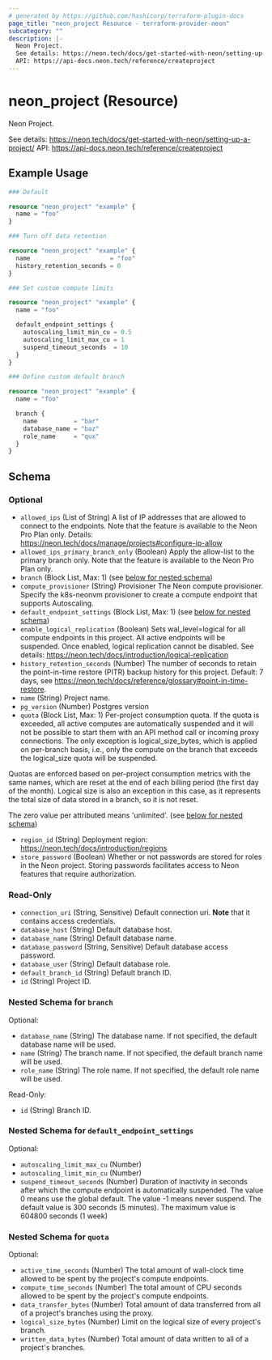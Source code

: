 ```yaml
---
# generated by https://github.com/hashicorp/terraform-plugin-docs
page_title: "neon_project Resource - terraform-provider-neon"
subcategory: ""
description: |-
  Neon Project.
  See details: https://neon.tech/docs/get-started-with-neon/setting-up-a-project/
  API: https://api-docs.neon.tech/reference/createproject
---
```


# neon_project (Resource)

Neon Project. 

See details: https://neon.tech/docs/get-started-with-neon/setting-up-a-project/
API: https://api-docs.neon.tech/reference/createproject

## Example Usage

```terraform
### Default

resource "neon_project" "example" {
  name = "foo"
}

### Turn off data retention

resource "neon_project" "example" {
  name                      = "foo"
  history_retention_seconds = 0
}

### Set custom compute limits

resource "neon_project" "example" {
  name = "foo"

  default_endpoint_settings {
    autoscaling_limit_min_cu = 0.5
    autoscaling_limit_max_cu = 1
    suspend_timeout_seconds  = 10
  }
}

### Define custom default branch

resource "neon_project" "example" {
  name = "foo"

  branch {
    name          = "bar"
    database_name = "baz"
    role_name     = "qux"
  }
}
```

<!-- schema generated by tfplugindocs -->
## Schema

### Optional

- `allowed_ips` (List of String) A list of IP addresses that are allowed to connect to the endpoints. 
Note that the feature is available to the Neon Pro Plan only. Details: https://neon.tech/docs/manage/projects#configure-ip-allow
- `allowed_ips_primary_branch_only` (Boolean) Apply the allow-list to the primary branch only.
Note that the feature is available to the Neon Pro Plan only.
- `branch` (Block List, Max: 1) (see [below for nested schema](#nestedblock--branch))
- `compute_provisioner` (String) Provisioner The Neon compute provisioner.
Specify the k8s-neonvm provisioner to create a compute endpoint that supports Autoscaling.
- `default_endpoint_settings` (Block List, Max: 1) (see [below for nested schema](#nestedblock--default_endpoint_settings))
- `enable_logical_replication` (Boolean) Sets wal_level=logical for all compute endpoints in this project.
All active endpoints will be suspended. Once enabled, logical replication cannot be disabled.
See details: https://neon.tech/docs/introduction/logical-replication
- `history_retention_seconds` (Number) The number of seconds to retain the point-in-time restore (PITR) backup history for this project. 
Default: 7 days, see https://neon.tech/docs/reference/glossary#point-in-time-restore.
- `name` (String) Project name.
- `pg_version` (Number) Postgres version
- `quota` (Block List, Max: 1) Per-project consumption quota. If the quota is exceeded, all active computes
are automatically suspended and it will not be possible to start them with
an API method call or incoming proxy connections. The only exception is
logical_size_bytes, which is applied on per-branch basis, i.e., only the
compute on the branch that exceeds the logical_size quota will be suspended.

Quotas are enforced based on per-project consumption metrics with the same names,
which are reset at the end of each billing period (the first day of the month).
Logical size is also an exception in this case, as it represents the total size
of data stored in a branch, so it is not reset.

The zero value per attributed means 'unlimited'. (see [below for nested schema](#nestedblock--quota))
- `region_id` (String) Deployment region: https://neon.tech/docs/introduction/regions
- `store_password` (Boolean) Whether or not passwords are stored for roles in the Neon project. Storing passwords facilitates access to Neon features that require authorization.

### Read-Only

- `connection_uri` (String, Sensitive) Default connection uri. **Note** that it contains access credentials.
- `database_host` (String) Default database host.
- `database_name` (String) Default database name.
- `database_password` (String, Sensitive) Default database access password.
- `database_user` (String) Default database role.
- `default_branch_id` (String) Default branch ID.
- `id` (String) Project ID.

<a id="nestedblock--branch"></a>
### Nested Schema for `branch`

Optional:

- `database_name` (String) The database name. If not specified, the default database name will be used.
- `name` (String) The branch name. If not specified, the default branch name will be used.
- `role_name` (String) The role name. If not specified, the default role name will be used.

Read-Only:

- `id` (String) Branch ID.


<a id="nestedblock--default_endpoint_settings"></a>
### Nested Schema for `default_endpoint_settings`

Optional:

- `autoscaling_limit_max_cu` (Number)
- `autoscaling_limit_min_cu` (Number)
- `suspend_timeout_seconds` (Number) Duration of inactivity in seconds after which the compute endpoint is automatically suspended. 
The value 0 means use the global default.
The value -1 means never suspend. The default value is 300 seconds (5 minutes).
The maximum value is 604800 seconds (1 week)


<a id="nestedblock--quota"></a>
### Nested Schema for `quota`

Optional:

- `active_time_seconds` (Number) The total amount of wall-clock time allowed to be spent by the project's compute endpoints.
- `compute_time_seconds` (Number) The total amount of CPU seconds allowed to be spent by the project's compute endpoints.
- `data_transfer_bytes` (Number) Total amount of data transferred from all of a project's branches using the proxy.
- `logical_size_bytes` (Number) Limit on the logical size of every project's branch.
- `written_data_bytes` (Number) Total amount of data written to all of a project's branches.


